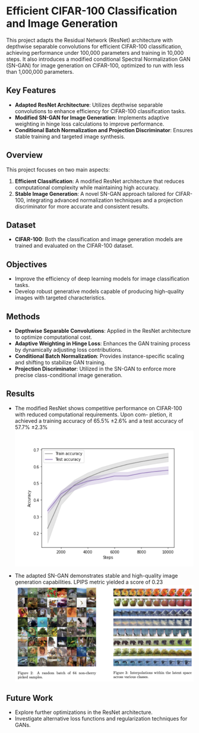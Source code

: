 # Efficient CIFAR-100 Classification and Image Generation

This project adapts the Residual Network (ResNet) architecture with depthwise separable convolutions for efficient CIFAR-100 classification, achieving performance under 100,000 parameters and training in 10,000 steps. It also introduces a modified conditional Spectral Normalization GAN (SN-GAN) for image generation on CIFAR-100, optimized to run with less than 1,000,000 parameters.

## Key Features

- **Adapted ResNet Architecture**: Utilizes depthwise separable convolutions to enhance efficiency for CIFAR-100 classification tasks.
- **Modified SN-GAN for Image Generation**: Implements adaptive weighting in hinge loss calculations to improve performance.
- **Conditional Batch Normalization and Projection Discriminator**: Ensures stable training and targeted image synthesis.

## Overview

This project focuses on two main aspects:
1. **Efficient Classification**: A modified ResNet architecture that reduces computational complexity while maintaining high accuracy.
2. **Stable Image Generation**: A novel SN-GAN approach tailored for CIFAR-100, integrating advanced normalization techniques and a projection discriminator for more accurate and consistent results.

## Dataset

- **CIFAR-100**: Both the classification and image generation models are trained and evaluated on the CIFAR-100 dataset.

## Objectives

- Improve the efficiency of deep learning models for image classification tasks.
- Develop robust generative models capable of producing high-quality images with targeted characteristics.

## Methods

- **Depthwise Separable Convolutions**: Applied in the ResNet architecture to optimize computational cost.
- **Adaptive Weighting in Hinge Loss**: Enhances the GAN training process by dynamically adjusting loss contributions.
- **Conditional Batch Normalization**: Provides instance-specific scaling and shifting to stabilize GAN training.
- **Projection Discriminator**: Utilized in the SN-GAN to enforce more precise class-conditional image generation.

## Results

- The modified ResNet shows competitive performance on CIFAR-100 with reduced computational requirements. Upon com-
pletion, it achieved a training accuracy of 65.5% ±2.6% and a test accuracy of 57.7% ±2.3%
![Classifier Results](classifier_results.png)

- The adapted SN-GAN demonstrates stable and high-quality image generation capabilities. LPIPS metric yielded a score of 0.23
![Generator Results](generator_results.png)

## Future Work

- Explore further optimizations in the ResNet architecture.
- Investigate alternative loss functions and regularization techniques for GANs.

